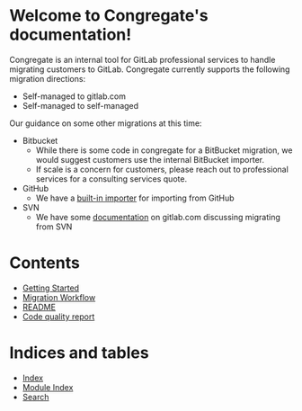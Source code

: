 # Welcome to Congregate's documentation\!

Congregate is an internal tool for GitLab professional services to handle migrating customers to GitLab. Congregate currently supports the following migration directions:

* Self-managed to gitlab.com
* Self-managed to self-managed

Our guidance on some other migrations at this time:

* Bitbucket
  * While there is some code in congregate for a BitBucket migration, we would suggest customers use the internal BitBucket importer. 
  * If scale is a concern for customers, please reach out to professional services for a consulting services quote.
* GitHub
  * We have a [built-in importer](https://docs.gitlab.com/ee/user/project/import/github.html) for importing from GitHub
* SVN
  * We have some [documentation](https://docs.gitlab.com/ee/user/project/import/svn.html) on gitlab.com discussing migrating from SVN


# Contents

* [Getting Started](static_docs/setup.md)
* [Migration Workflow](static_docs/workflow.md)
* [README](static_docs/readme.md)
* [Code quality report](static_docs/code_quality.md)

# Indices and tables

  - [Index](genindex)
  - [Module Index](modindex)
  - [Search](search)


